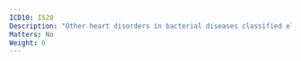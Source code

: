 ```yaml
---
ICD10: I520
Description: "Other heart disorders in bacterial diseases classified elsewhere"
Matters: No
Weight: 0
---
```


